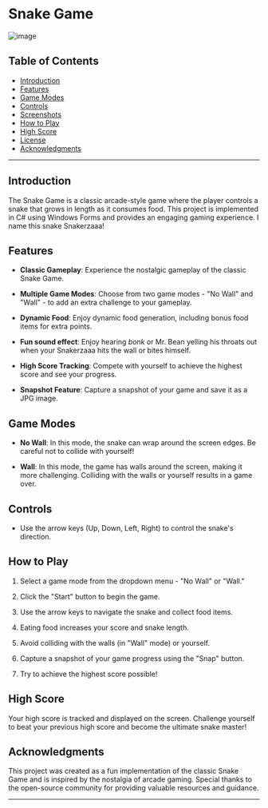 # Snake Game

![image](https://github.com/KhangMBui/SnakeGame/assets/114207962/b9c62433-02c1-4960-b461-f031a5471210)


## Table of Contents

- [Introduction](#introduction)
- [Features](#features)
- [Game Modes](#game-modes)
- [Controls](#controls)
- [Screenshots](#screenshots)
- [How to Play](#how-to-play)
- [High Score](#high-score)
- [License](#license)
- [Acknowledgments](#acknowledgments)

---

## Introduction

The Snake Game is a classic arcade-style game where the player controls a snake that grows in length as it consumes food. This project is implemented in C# using Windows Forms and provides an engaging gaming experience.
I name this snake Snakerzaaa!

## Features

- **Classic Gameplay**: Experience the nostalgic gameplay of the classic Snake Game.

- **Multiple Game Modes**: Choose from two game modes - "No Wall" and "Wall" - to add an extra challenge to your gameplay.

- **Dynamic Food**: Enjoy dynamic food generation, including bonus food items for extra points.

- **Fun sound effect**: Enjoy hearing *bonk*  or Mr. Bean yelling his throats out when your Snakerzaaa hits the wall or bites himself.

- **High Score Tracking**: Compete with yourself to achieve the highest score and see your progress.

- **Snapshot Feature**: Capture a snapshot of your game and save it as a JPG image.

## Game Modes

- **No Wall**: In this mode, the snake can wrap around the screen edges. Be careful not to collide with yourself!

- **Wall**: In this mode, the game has walls around the screen, making it more challenging. Colliding with the walls or yourself results in a game over.

## Controls

- Use the arrow keys (Up, Down, Left, Right) to control the snake's direction.

## How to Play

1. Select a game mode from the dropdown menu - "No Wall" or "Wall."

2. Click the "Start" button to begin the game.

3. Use the arrow keys to navigate the snake and collect food items.

4. Eating food increases your score and snake length.

5. Avoid colliding with the walls (in "Wall" mode) or yourself.

6. Capture a snapshot of your game progress using the "Snap" button.

7. Try to achieve the highest score possible!

## High Score

Your high score is tracked and displayed on the screen. Challenge yourself to beat your previous high score and become the ultimate snake master!

## Acknowledgments

This project was created as a fun implementation of the classic Snake Game and is inspired by the nostalgia of arcade gaming. Special thanks to the open-source community for providing valuable resources and guidance.

---

